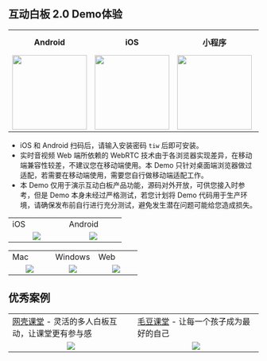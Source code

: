 ## 互动白板 2.0 Demo体验

<table>
<tr>
<th style="text-align:center">Android</th>
<th style="text-align:center">iOS</th>
<th style="text-align:center">小程序</th>
<th style="text-align:center">Mac OS</th>
<th style="text-align:center">Windows</th>
<th style="text-align:center">Web</th>
</tr>
<tr>
<td style="text-align:center"><img src="https://main.qcloudimg.com/raw/6cf3b2864c6ad847f380e4877f56ed93.png" width="150"/></td>
<td style="text-align:center"><img src="https://main.qcloudimg.com/raw/98569a546d085544b5171670e6e60c11.png" width="150"/></td>
<td style="text-align:center"><img src="https://main.qcloudimg.com/raw/b660a6c57aecebf6a0c749a1daf8532a.jpg" width="150"/></td>
<td style="text-align:center">
<a href="https://demo.qcloudtiw.com/mac/app/TICDemo_Mac.zip">点击下载</a>
</td>
<td style="text-align:center">
<a href="https://demo.qcloudtiw.com/win/exe/tic_demo.zip">点击下载</a>
</td>
<td style="text-align:center">
<a href="https://demo.qcloudtiw.com/web/latest/index.html">点击体验</a>
</td>
</tr>
</table>

* iOS 和 Android 扫码后，请输入安装密码 `tiw` 后即可安装。
* 实时音视频 Web 端所依赖的 WebRTC 技术由于各浏览器实现差异，在移动端兼容性较差，不建议您在移动端使用。本 Demo 只针对桌面端浏览器做过适配，若需要在移动端使用，需要您自行做移动端适配工作。
* 本 Demo 仅用于演示互动白板产品功能，源码对外开放，可供您接入时参考，但是 Demo 本身未经过严格测试，若您计划将 Demo 代码用于生产环境，请确保发布前自行进行充分测试，避免发生潜在问题可能给您造成损失。

<table>
<tr>
<td>
iOS
</td>
<td>
Android
</td>
</tr>
<tr>
<td style="text-align:center; width:33%;"><img src="https://main.qcloudimg.com/raw/e21c76fabb83e3185679ad28f175eafb.png"/></td>
<td style="text-align:center; width:33%;"><img src="https://main.qcloudimg.com/raw/ecc0f984442bd32aec81879a6cf41961.png"/></td>
</tr>
</table>

<table>
<tr>
<td>
Mac
</td>
<td>
Windows
</td>
<td>
Web
</td>
</tr>
<tr>
<td style="text-align:center; width:33%;"><img src="https://main.qcloudimg.com/raw/7ee48a5592da9acc2347b421e0170a71.png"/></td>
<td style="text-align:center; width:33%;"><img src="https://main.qcloudimg.com/raw/f79cfa748fa69cd2be23abd899726c18.png"/></td>
<td style="text-align:center; width:33%;"><img src="https://main.qcloudimg.com/raw/db4305fa7ee7e02abf09ba3cda82c084.png"/></td>
</tr>
</table>

## 优秀案例

<table>
<tr>
<td>
<a href="https://mp.weixin.qq.com/s/uGVhpxRW4ZYXwlmZr8diuA">网壳课堂</a> - 灵活的多人白板互动，让课堂更有参与感
</td>

<td>
<a href="https://mp.weixin.qq.com/s/ssXmeEAYp7gJcxKr0hnPnw">毛豆课堂</a> - 让每一个孩子成为最好的自己
</td>
</tr>
<tr>
<td style="text-align:center; width:33%;"><img src="https://main.qcloudimg.com/raw/b625503511f2612b91612fdff54d5c78.png"/></td>
<td style="text-align:center; width:33%;"><img src="https://main.qcloudimg.com/raw/bc4b24a2fee707bca7488cb034fe0530.png"/></td>
</tr>
</table>

<table>
<tr>
</tr>
<tr>
</tr>
</table>



